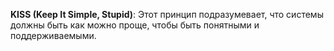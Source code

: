 **KISS (Keep It Simple, Stupid)**: Этот принцип подразумевает, что системы должны быть как можно проще, чтобы быть понятными и поддерживаемыми.
